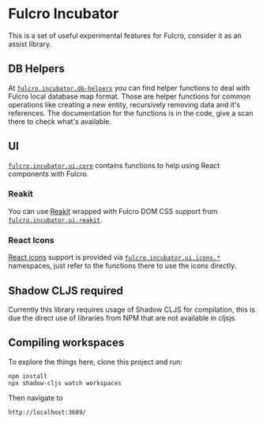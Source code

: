 # Fulcro Incubator

This is a set of useful experimental features for Fulcro, consider it as an assist library.

## DB Helpers

At [`fulcro.incubator.db-helpers`](https://github.com/fulcrologic/fulcro-incubator/blob/develop/src/fulcro/incubator/db_helpers.cljc) you can find helper functions to deal with Fulcro local
database map format. Those are helper functions for common operations like creating
a new entity, recursively removing data and it's references. The documentation for the
functions is in the code, give a scan there to check what's available.

## UI

[`fulcro.incubator.ui.core`](https://github.com/fulcrologic/fulcro-incubator/blob/develop/src/fulcro/incubator/ui/core.cljs)
contains functions to help using React components with Fulcro.

### Reakit

You can use [Reakit](https://reakit.io/) wrapped with Fulcro DOM CSS support from [`fulcro.incubator.ui.reakit`](https://github.com/fulcrologic/fulcro-incubator/blob/develop/src/fulcro/incubator/ui/reakit.cljs).

### React Icons

[React icons](http://react-icons.github.io/react-icons/) support is provided via [`fulcro.incubator.ui.icons.*`](https://github.com/fulcrologic/fulcro-incubator/tree/develop/src/fulcro/incubator/ui/icons)
namespaces, just refer to the functions there to use the icons directly.

## Shadow CLJS required

Currently this library requires usage of Shadow CLJS for compilation, this is due the
direct use of libraries from NPM that are not available in cljsjs.

## Compiling workspaces

To explore the things here, clone this project and run:

```
npm install
npx shadow-cljs watch workspaces
```

Then navigate to

```
http://localhost:3689/
```
